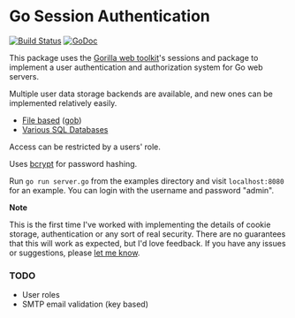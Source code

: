 # Go Session Authentication
[![Build Status](https://travis-ci.org/apexskier/httpauth.svg?branch=master)](https://travis-ci.org/apexskier/httpauth)
[![GoDoc](https://godoc.org/github.com/apexskier/httpauth?status.png)](https://godoc.org/github.com/apexskier/httpauth)

This package uses the [Gorilla web toolkit](http://www.gorillatoolkit.org/)'s
sessions and package to implement a user authentication and authorization
system for Go web servers.

Multiple user data storage backends are available, and new ones can be
implemented relatively easily.

- [File based](https://godoc.org/github.com/apexskier/goauth#NewGobFileAuthBackend) ([gob](http://golang.org/pkg/encoding/gob/))
- [Various SQL Databases](https://godoc.org/github.com/apexskier/httpauth#NewSqlAuthBackend)

Access can be restricted by a users' role.

Uses [bcrypt](http://codahale.com/how-to-safely-store-a-password/) for password
hashing.

Run `go run server.go` from the examples directory and visit `localhost:8080`
for an example. You can login with the username and password "admin".

**Note**

This is the first time I've worked with implementing the details of cookie
storage, authentication or any sort of real security. There are no guarantees
that this will work as expected, but I'd love feedback. If you have any issues
or suggestions, please [let me
know](https://github.com/Wombats/goauth/issues/new).

### TODO

- User roles
- SMTP email validation (key based)
